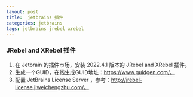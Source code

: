 ```yaml
---
layout: post
title:  jetbrains 插件
categories: jetbrains
tags: jetbrains jrebel xrebel
---
```


### JRebel and XRebel 插件
1. 在 Jetbrain 的插件市场，安装 2022.4.1 版本的 JRebel and XRebel 插件。
2. 生成一个GUID，在线生成GUID地址：https://www.guidgen.com/。
3. 配置 JetBrains License Server ，参考：http://jrebel-license.jiweichengzhu.com/。
